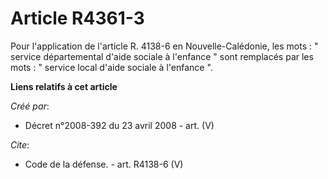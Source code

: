 # Article R4361-3

Pour l'application de l'article R. 4138-6 en Nouvelle-Calédonie, les mots : " service départemental d'aide sociale à
l'enfance " sont remplacés par les mots : " service local d'aide sociale à l'enfance ".

**Liens relatifs à cet article**

_Créé par_:

  - Décret n°2008-392 du 23 avril 2008 - art. (V)

_Cite_:

  - Code de la défense. - art. R4138-6 (V)
